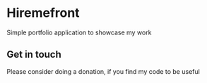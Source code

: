 # Hiremefront

Simple portfolio application to showcase my work

## Get in touch

Please consider doing a donation, if you find my code to be useful
